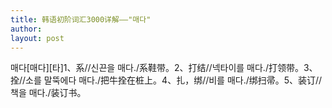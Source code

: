 ```yaml
---
title: 韩语初阶词汇3000详解——"매다" 
author:
layout: post
---
```

<p>매다[매다][타]1、系//신끈을 매다./系鞋带。2、打结//넥타이를 매다./打领带。3、拴//소를 말뚝에다 매다./把牛拴在桩上。4、扎，绑//비를 매다./绑扫帚。5、装订//책을 매다./装订书。</p>
